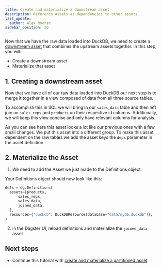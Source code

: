 ```yaml
---
title: Create and materialize a downstream asset
description: Reference Assets as dependencies to other assets
last_update:
  author: Alex Noonan
sidebar_position: 30
---
```


Now that we have the raw data loaded into DuckDB, we need to create a [downstream asset](/guides/build/assets-concepts/asset-dependencies) that combines the upstream assets together. In this step, you will:

- Create a downstream asset
- Materialize that asset

## 1. Creating a downstream asset

Now that we have all of our raw data loaded into DuckDB our next step is to merge it together in a view composed of data from all three source tables.

To accomplish this in SQL we will bring in our `sales_data` table and then left join on `sales_reps` and `products` on their respective id columns. Additionally, we will keep this view concise and only have relevant columns for analysis.

As you can see here this asset looks a lot like our previous ones with a few small changes. We put this asset into a different group. To make this asset dependent on the raw tables we add the asset keys the `deps` parameter in the asset definition.

<CodeExample filePath="guides/tutorials/etl_tutorial/etl_tutorial/definitions.py" language="python" lineStart="89" lineEnd="132"/>

## 2. Materialize the Asset

1. We need to add the Asset we just made to the Definitions object.

Your Definitions object should now look like this:

  ```python
  defs = dg.Definitions(
    assets=[products,
        sales_reps,
        sales_data,
        joined_data,
    ],
    resources={"duckdb": DuckDBResource(database="data/mydb.duckdb")},
  )
  ```

2. In the Dagster UI, reload definitions and materialize the `joined_data` asset

## Next steps

- Continue this tutorial with [create and materialize a partitioned asset](ensure-data-quality-with-asset-checks)